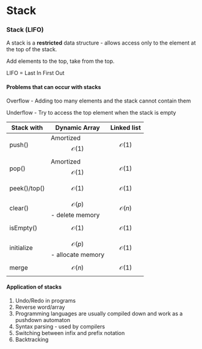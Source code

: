 # Stack



### Stack (LIFO)

A stack is a **restricted** data structure - allows access only to the element at the top of the stack.

Add elements to the top, take from the top.

LIFO = Last In First Out

#### Problems that can occur with stacks

Overflow - Adding too many elements and the stack cannot contain them

Underflow - Try to access the top element when the stack is empty

| Stack with   | Dynamic Array                        | Linked list        |
| ------------ | ------------------------------------ | ------------------ |
| push()       | Amortized $$\mathcal{O}(1)$$         | $$\mathcal{O}(1)$$ |
| pop()        | Amortized $$\mathcal{O}(1)$$         | $$\mathcal{O}(1)$$ |
| peek()/top() | $$\mathcal{O}(1)$$                   | $$\mathcal{O}(1)$$ |
| clear()      | $$\mathcal{O}(p)$$ - delete memory   | $$\mathcal{O}(n)$$ |
| isEmpty()    | $$\mathcal{O}(1)$$                   | $$\mathcal{O}(1)$$ |
| initialize   | $$\mathcal{O}(p)$$ - allocate memory | $$\mathcal{O}(1)$$ |
| merge        | $$\mathcal{O}(n)$$                   | $$\mathcal{O}(1)$$ |

#### Application of stacks

1. Undo/Redo in programs
2. Reverse word/array
3. Programming languages are usually compiled down and work as a pushdown automaton
4. Syntax parsing - used by compilers
5. Switching between infix and prefix notation
6. Backtracking
